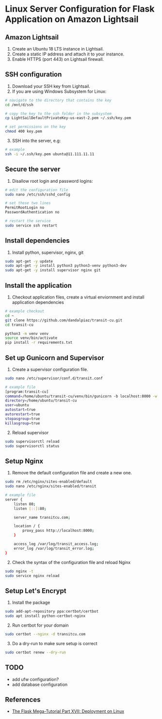 
# Linux Server Configuration for Flask Application on Amazon Lightsail

## Amazon Lightsail

1. Create an Ubuntu 18 LTS instance in Lightsail.
2. Create a static IP address and attach it to your instance.
3. Enable HTTPS (port 443) on Lightsail firewall.

## SSH configuration

1. Download your SSH key from Lightsail.
2. If you are using Windows Subsystem for Linux:

```bash
# navigate to the directory that contains the key
cd /mnt/d/ssh

# copy the key to the ssh folder in the subsystem
cp LightSailDefaultPrivateKey-us-east-2.pem ~/.ssh/key.pem

# set permissions on the key
chmod 400 key.pem
```

3. SSH into the server, e.g:

```bash
# example
ssh -i ~/.ssh/key.pem ubuntu@11.111.11.11
```

## Secure the server

1. Disallow root login and password logins:

```bash
# edit the configuration file
sudo nano /etc/ssh/sshd_config

# set these two lines
PermitRootLogin no
PasswordAuthentication no

# restart the service
sudo service ssh restart
```

## Install dependencies

1. Install python, supervisor, nginx, git

```bash
sudo apt-get -y update
sudo apt-get -y install python3 python3-venv python3-dev
sudo apt-get -y install supervisor nginx git
```

## Install the application

1. Checkout application files, create a virtual enviornment and install application dependencies

```bash
# example checkout
cd ~
git clone https://github.com/dandalpiaz/transit-cu.git
cd transit-cu

python3 -m venv venv
source venv/bin/activate
pip install -r requirements.txt
```

## Set up Gunicorn and Supervisor

1. Create a supervisor configuration file.

```bash
sudo nano /etc/supervisor/conf.d/transit.conf

# example file
[program:transit-cu]
command=/home/ubuntu/transit-cu/venv/bin/gunicorn -b localhost:8000 -w 3 transit:app
directory=/home/ubuntu/transit-cu
user=ubuntu
autostart=true
autorestart=true
stopasgroup=true
killasgroup=true
```

2. Reload supervisor

```bash
sudo supervisorctl reload
sudo supervisorctl status
```

## Setup Nginx

1. Remove the default configuration file and create a new one.

```bash
sudo rm /etc/nginx/sites-enabled/default
sudo nano /etc/nginx/sites-enabled/transit

# example file
server {
    listen 80;
    listen [::]:80;

    server_name transitcu.com;

    location / {
        proxy_pass http://localhost:8000;
    }

    access_log /var/log/transit_access.log;
    error_log /var/log/transit_error.log;
}
```

2. Check the syntax of the configuration file and reload Nginx

```bash
sudo nginx -t
sudo service nginx reload
```

## Setup Let's Encrypt

1. Install the package

```bash
sudo add-apt-repository ppa:certbot/certbot
sudo apt install python-certbot-nginx
```

2. Run certbot for your domain

```bash
sudo certbot --nginx -d transitcu.com
```

3. Do a dry-run to make sure setup is correct

```bash
sudo certbot renew --dry-run
```

## TODO

- add ufw configuration?
- add database configuration

## References

- [The Flask Mega-Tutorial Part XVII: Deployment on Linux](https://blog.miguelgrinberg.com/post/the-flask-mega-tutorial-part-xvii-deployment-on-linux)